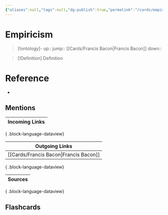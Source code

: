 ```yaml
---
{"aliases":null,"tags":null,"dg-publish":true,"permalink":"/cards/empiricism/","dgPassFrontmatter":true}
---
```


# Empiricism

> [!ontology]-
> up:: 
> jump:: [[Cards/Francis Bacon\|Francis Bacon]]
> down:: 

> [!Definition] Definition

# Reference

- 

## Mentions

| Incoming Links |
| -------------- |

{ .block-language-dataview}

| Outgoing Links                            |
| ----------------------------------------- |
| [[Cards/Francis Bacon\|Francis Bacon]] |

{ .block-language-dataview}

| Sources |
| ------- |

{ .block-language-dataview}

## Flashcards